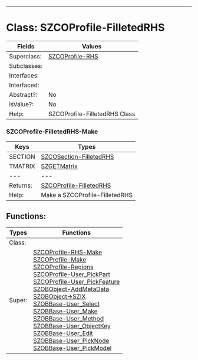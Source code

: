 ---------

# Class:	SZCOProfile-FilletedRHS

| Fields | Values |
| --------- | --------- |
| Superclass: | [SZCOProfile-RHS](SZCOProfile-RHS.html) |
| Subclasses: |  |
| Interfaces: |  |
| Interfaced: |  |
| Abstract?: | No |
| isValue?: | No |
| Help: | SZCOProfile-FilletedRHS Class |

### SZCOProfile-FilletedRHS-Make

| Keys | Types |
| --------- | --------- |
| SECTION | [SZCOSection-FilletedRHS](SZCOSection-FilletedRHS.html) |
| TMATRIX | [SZGETMatrix](SZGETMatrix.html) |
| **---** | **---** |
| Returns: | [SZCOProfile-FilletedRHS](SZCOProfile-FilletedRHS.html) |
| Help: | Make a SZCOProfile-FilletedRHS |


## Functions:

| Types | Functions |
| --------- | --------- |
| Class: |  |
| Super: | [SZCOProfile-RHS-Make](SZCOProfile-RHS.html) <br> [SZCOProfile-Make](SZCOProfile.html) <br> [SZCOProfile-Regions](SZCOProfile.html) <br> [SZCOProfile-User_PickPart](SZCOProfile.html) <br> [SZCOProfile-User_PickFeature](SZCOProfile.html) <br> [SZOBObject-AddMetaData](SZOBObject.html) <br> [SZOBObject->SZIX](SZOBObject.html) <br> [SZOBBase-User_Select](SZOBBase.html) <br> [SZOBBase-User_Make](SZOBBase.html) <br> [SZOBBase-User_Method](SZOBBase.html) <br> [SZOBBase-User_ObjectKey](SZOBBase.html) <br> [SZOBBase-User_Edit](SZOBBase.html) <br> [SZOBBase-User_PickNode](SZOBBase.html) <br> [SZOBBase-User_PickModel](SZOBBase.html) |


